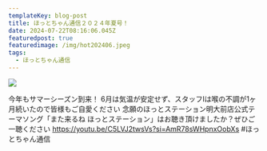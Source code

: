```yaml
---
templateKey: blog-post
title: ほっとちゃん通信２０２４年夏号！
date: 2024-07-22T08:16:06.045Z
featuredpost: true
featuredimage: /img/hot202406.jpeg
tags:
  - ほっとちゃん通信
---
```

![](/img/hot202406.jpeg)

今年もサマーシーズン到来！
6月は気温が安定せず、スタッフIは喉の不調が1ヶ月続いたので皆様もご自愛ください
念願のほっとステーション明大前店公式テーマソング「また来るね ほっとステーション」はお聴き頂けましたか？ぜひご一聴ください
https://youtu.be/C5LVJ2twsVs?si=AmR78sWHpnxOobXs
#ほっとちゃん通信